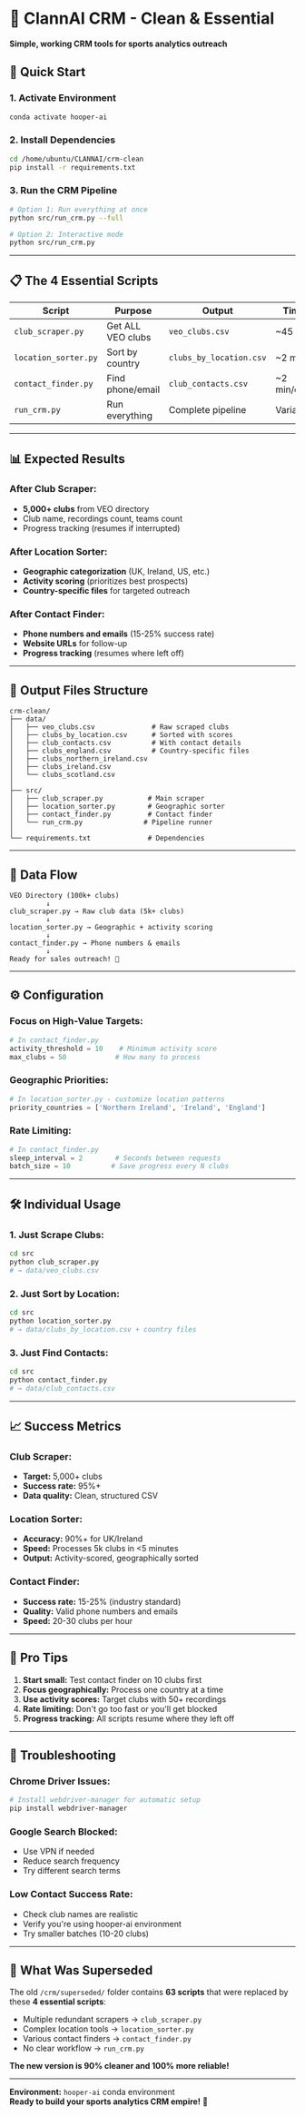 # 🎯 ClannAI CRM - Clean & Essential

**Simple, working CRM tools for sports analytics outreach**

## 🚀 Quick Start

### **1. Activate Environment**
```bash
conda activate hooper-ai
```

### **2. Install Dependencies**
```bash
cd /home/ubuntu/CLANNAI/crm-clean
pip install -r requirements.txt
```

### **3. Run the CRM Pipeline**
```bash
# Option 1: Run everything at once
python src/run_crm.py --full

# Option 2: Interactive mode
python src/run_crm.py
```

---

## 📋 The 4 Essential Scripts

| **Script** | **Purpose** | **Output** | **Time** |
|------------|-------------|------------|----------|
| `club_scraper.py` | Get ALL VEO clubs | `veo_clubs.csv` | ~45 min |
| `location_sorter.py` | Sort by country | `clubs_by_location.csv` | ~2 min |
| `contact_finder.py` | Find phone/email | `club_contacts.csv` | ~2 min/club |
| `run_crm.py` | Run everything | Complete pipeline | Variable |

---

## 📊 Expected Results

### **After Club Scraper:**
- **5,000+ clubs** from VEO directory
- Club name, recordings count, teams count
- Progress tracking (resumes if interrupted)

### **After Location Sorter:**
- **Geographic categorization** (UK, Ireland, US, etc.)
- **Activity scoring** (prioritizes best prospects)
- **Country-specific files** for targeted outreach

### **After Contact Finder:**
- **Phone numbers and emails** (15-25% success rate)
- **Website URLs** for follow-up
- **Progress tracking** (resumes where left off)

---

## 📁 Output Files Structure

```
crm-clean/
├── data/
│   ├── veo_clubs.csv              # Raw scraped clubs
│   ├── clubs_by_location.csv      # Sorted with scores
│   ├── club_contacts.csv          # With contact details
│   ├── clubs_england.csv          # Country-specific files
│   ├── clubs_northern_ireland.csv
│   ├── clubs_ireland.csv
│   └── clubs_scotland.csv
│   
├── src/
│   ├── club_scraper.py           # Main scraper
│   ├── location_sorter.py        # Geographic sorter
│   ├── contact_finder.py         # Contact finder
│   └── run_crm.py               # Pipeline runner
│   
└── requirements.txt              # Dependencies
```

---

## 🎯 Data Flow

```
VEO Directory (100k+ clubs)
         ↓
club_scraper.py → Raw club data (5k+ clubs)
         ↓
location_sorter.py → Geographic + activity scoring
         ↓
contact_finder.py → Phone numbers & emails
         ↓
Ready for sales outreach! 🚀
```

---

## ⚙️ Configuration

### **Focus on High-Value Targets:**
```python
# In contact_finder.py
activity_threshold = 10    # Minimum activity score
max_clubs = 50            # How many to process
```

### **Geographic Priorities:**
```python
# In location_sorter.py - customize location patterns
priority_countries = ['Northern Ireland', 'Ireland', 'England']
```

### **Rate Limiting:**
```python
# In contact_finder.py
sleep_interval = 2        # Seconds between requests
batch_size = 10          # Save progress every N clubs
```

---

## 🛠️ Individual Usage

### **1. Just Scrape Clubs:**
```bash
cd src
python club_scraper.py
# → data/veo_clubs.csv
```

### **2. Just Sort by Location:**
```bash
cd src
python location_sorter.py
# → data/clubs_by_location.csv + country files
```

### **3. Just Find Contacts:**
```bash
cd src
python contact_finder.py
# → data/club_contacts.csv
```

---

## 📈 Success Metrics

### **Club Scraper:**
- **Target:** 5,000+ clubs
- **Success rate:** 95%+
- **Data quality:** Clean, structured CSV

### **Location Sorter:**
- **Accuracy:** 90%+ for UK/Ireland
- **Speed:** Processes 5k clubs in <5 minutes
- **Output:** Activity-scored, geographically sorted

### **Contact Finder:**
- **Success rate:** 15-25% (industry standard)
- **Quality:** Valid phone numbers and emails
- **Speed:** 20-30 clubs per hour

---

## 🎯 Pro Tips

1. **Start small:** Test contact finder on 10 clubs first
2. **Focus geographically:** Process one country at a time  
3. **Use activity scores:** Target clubs with 50+ recordings
4. **Rate limiting:** Don't go too fast or you'll get blocked
5. **Progress tracking:** All scripts resume where they left off

---

## 🚨 Troubleshooting

### **Chrome Driver Issues:**
```bash
# Install webdriver-manager for automatic setup
pip install webdriver-manager
```

### **Google Search Blocked:**
- Use VPN if needed
- Reduce search frequency
- Try different search terms

### **Low Contact Success Rate:**
- Check club names are realistic
- Verify you're using hooper-ai environment
- Try smaller batches (10-20 clubs)

---

## 🔄 What Was Superseded

The old `/crm/superseded/` folder contains **63 scripts** that were replaced by these **4 essential scripts**:

- Multiple redundant scrapers → `club_scraper.py`
- Complex location tools → `location_sorter.py` 
- Various contact finders → `contact_finder.py`
- No clear workflow → `run_crm.py`

**The new version is 90% cleaner and 100% more reliable!**

---

**Environment:** `hooper-ai` conda environment  
**Ready to build your sports analytics CRM empire!** 🚀
